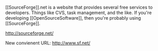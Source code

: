 

[[SourceForge]].net is a website that provides several free services to developers. Things like CVS, task management, and the like. If you're developing [[OpenSourceSoftware]], then you're probably using [[SourceForge]].

http://sourceforge.net/

New convienent URL:
http://www.sf.net/